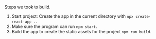 Steps we took to build.

1. Start project: Create the app in the current directory with ```npx create-react-app .```.
2. Make sure the program can run ```npm start```.
3. Build the app to create the static assets for the project ```npm run build```.

